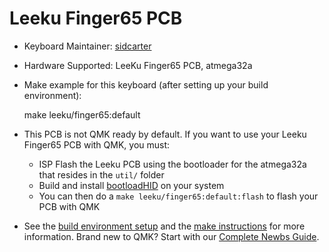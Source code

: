 # Leeku Finger65 PCB

* Keyboard Maintainer: [sidcarter](https://github.com/sidcarter)

* Hardware Supported: LeeKu Finger65 PCB, atmega32a

* Make example for this keyboard (after setting up your build environment):

    make leeku/finger65:default

* This PCB is not QMK ready by default. If you want to use your Leeku Finger65 PCB with QMK, you must:

    * ISP Flash the Leeku PCB using the bootloader for the atmega32a that resides in the `util/` folder
    * Build and install [bootloadHID](https://www.obdev.at/products/vusb/bootloadhid.html) on your system
    * You can then do a `make leeku/finger65:default:flash` to flash your PCB with QMK

* See the [build environment setup](https://docs.qmk.fm/#/getting_started_build_tools) and the [make instructions](https://docs.qmk.fm/#/getting_started_make_guide) for more information. Brand new to QMK? Start with our [Complete Newbs Guide](https://docs.qmk.fm/#/newbs).
